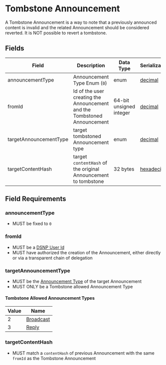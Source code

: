 # Tombstone Announcement

A Tombstone Announcement is a way to note that a previously announced content is invalid and the related Announcement should be considered reverted.
It is NOT possible to revert a tombstone.

## Fields

| Field | Description | Data Type | Serialization | Parquet Type | Bloom Filter |
| ----- | ----------- | --------- | ------------- | ------------ | ------------ |
| announcementType | Announcement Type Enum (`0`) | enum | [decimal](../Serializations.md#decimal) | `INT32` | no |
| fromId | Id of the user creating the Announcement and the Tombstoned Announcement | 64-bit unsigned integer | [decimal](../Serializations.md#decimal) | `UINT_64` | YES
| targetAnnouncementType | target tombstoned Announcement type | enum | [decimal](../Serializations.md#decimal) | `INT32` | no |
| targetContentHash | target `contentHash` of the original Announcement to tombstone | 32 bytes | [hexadecimal](../Serializations.md#hexadecimal) | `BYTE_ARRAY` | YES

## Field Requirements

### announcementType

- MUST be fixed to `0`

### fromId

- MUST be a [DSNP User Id](../Identifiers.md#dsnp-user-id)
- MUST have authorized the creation of the Announcement, either directly or via a transparent chain of delegation

### targetAnnouncementType

- MUST be the [Announcement Type](../Announcements.md#announcement-types) of the target Announcement
- MUST ONLY be a Tombstone allowed Announcement Type

#### Tombstone Allowed Announcement Types

| Value | Name |
|------ | ---- |
| 2 | [Broadcast](../Types/Broadcast.md) |
| 3 | [Reply](../Types/Reply.md) |

### targetContentHash

- MUST match a `contentHash` of previous Announcement with the same `fromId` as the Tombstone Announcement
